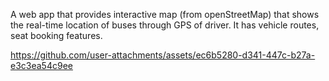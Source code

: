 A web app that provides interactive map (from openStreetMap) that shows the real-time location of buses through GPS of driver. It has vehicle routes, seat booking features.



https://github.com/user-attachments/assets/ec6b5280-d341-447c-b27a-e3c3ea54c9ee

